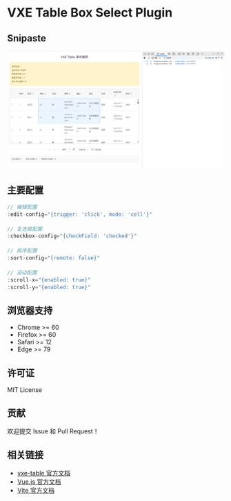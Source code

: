 # VXE Table Box Select Plugin

## Snipaste
![演示](https://github.com/alindas/picture-bed/blob/main/vxe-table/Snipaste_2025-06-23_15-34-24.png)

## 主要配置
```javascript
// 编辑配置
:edit-config="{trigger: 'click', mode: 'cell'}"

// 复选框配置
:checkbox-config="{checkField: 'checked'}"

// 排序配置
:sort-config="{remote: false}"

// 滚动配置
:scroll-x="{enabled: true}"
:scroll-y="{enabled: true}"
```

## 浏览器支持

- Chrome >= 60
- Firefox >= 60
- Safari >= 12
- Edge >= 79

## 许可证

MIT License

## 贡献

欢迎提交 Issue 和 Pull Request！

## 相关链接

- [vxe-table 官方文档](https://vxetable.cn/)
- [Vue.js 官方文档](https://vuejs.org/)
- [Vite 官方文档](https://vitejs.dev/)
